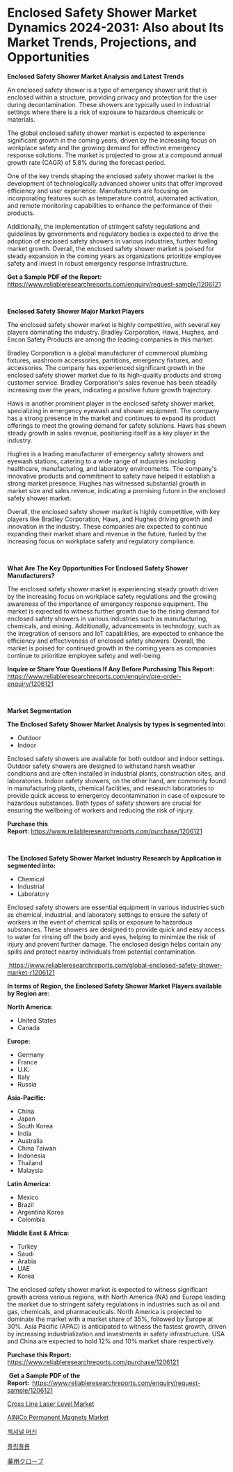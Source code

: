<p><h1>Enclosed Safety Shower Market Dynamics 2024-2031: Also about Its Market Trends, Projections, and Opportunities</h1></p><p><strong>Enclosed Safety Shower Market Analysis and Latest Trends</strong></p>
<p><p>An enclosed safety shower is a type of emergency shower unit that is enclosed within a structure, providing privacy and protection for the user during decontamination. These showers are typically used in industrial settings where there is a risk of exposure to hazardous chemicals or materials.</p><p>The global enclosed safety shower market is expected to experience significant growth in the coming years, driven by the increasing focus on workplace safety and the growing demand for effective emergency response solutions. The market is projected to grow at a compound annual growth rate (CAGR) of 5.8% during the forecast period.</p><p>One of the key trends shaping the enclosed safety shower market is the development of technologically advanced shower units that offer improved efficiency and user experience. Manufacturers are focusing on incorporating features such as temperature control, automated activation, and remote monitoring capabilities to enhance the performance of their products.</p><p>Additionally, the implementation of stringent safety regulations and guidelines by governments and regulatory bodies is expected to drive the adoption of enclosed safety showers in various industries, further fueling market growth. Overall, the enclosed safety shower market is poised for steady expansion in the coming years as organizations prioritize employee safety and invest in robust emergency response infrastructure.</p></p>
<p><strong>Get a Sample PDF of the Report:&nbsp;</strong> <a href="https://www.reliableresearchreports.com/enquiry/request-sample/1206121">https://www.reliableresearchreports.com/enquiry/request-sample/1206121</a></p>
<p>&nbsp;</p>
<p><strong>Enclosed Safety Shower Major Market Players</strong></p>
<p><p>The enclosed safety shower market is highly competitive, with several key players dominating the industry. Bradley Corporation, Haws, Hughes, and Encon Safety Products are among the leading companies in this market.</p><p>Bradley Corporation is a global manufacturer of commercial plumbing fixtures, washroom accessories, partitions, emergency fixtures, and accessories. The company has experienced significant growth in the enclosed safety shower market due to its high-quality products and strong customer service. Bradley Corporation's sales revenue has been steadily increasing over the years, indicating a positive future growth trajectory.</p><p>Haws is another prominent player in the enclosed safety shower market, specializing in emergency eyewash and shower equipment. The company has a strong presence in the market and continues to expand its product offerings to meet the growing demand for safety solutions. Haws has shown steady growth in sales revenue, positioning itself as a key player in the industry.</p><p>Hughes is a leading manufacturer of emergency safety showers and eyewash stations, catering to a wide range of industries including healthcare, manufacturing, and laboratory environments. The company's innovative products and commitment to safety have helped it establish a strong market presence. Hughes has witnessed substantial growth in market size and sales revenue, indicating a promising future in the enclosed safety shower market.</p><p>Overall, the enclosed safety shower market is highly competitive, with key players like Bradley Corporation, Haws, and Hughes driving growth and innovation in the industry. These companies are expected to continue expanding their market share and revenue in the future, fueled by the increasing focus on workplace safety and regulatory compliance.</p></p>
<p>&nbsp;</p>
<p><strong>What Are The Key Opportunities For Enclosed Safety Shower Manufacturers?</strong></p>
<p><p>The enclosed safety shower market is experiencing steady growth driven by the increasing focus on workplace safety regulations and the growing awareness of the importance of emergency response equipment. The market is expected to witness further growth due to the rising demand for enclosed safety showers in various industries such as manufacturing, chemicals, and mining. Additionally, advancements in technology, such as the integration of sensors and IoT capabilities, are expected to enhance the efficiency and effectiveness of enclosed safety showers. Overall, the market is poised for continued growth in the coming years as companies continue to prioritize employee safety and well-being.</p></p>
<p><strong>Inquire or Share Your Questions If Any Before Purchasing This Report:</strong> <a href="https://www.reliableresearchreports.com/enquiry/pre-order-enquiry/1206121">https://www.reliableresearchreports.com/enquiry/pre-order-enquiry/1206121</a></p>
<p>&nbsp;</p>
<p><strong>Market Segmentation</strong></p>
<p><strong>The Enclosed Safety Shower Market Analysis by types is segmented into:</strong></p>
<p><ul><li>Outdoor</li><li>Indoor</li></ul></p>
<p><p>Enclosed safety showers are available for both outdoor and indoor settings. Outdoor safety showers are designed to withstand harsh weather conditions and are often installed in industrial plants, construction sites, and laboratories. Indoor safety showers, on the other hand, are commonly found in manufacturing plants, chemical facilities, and research laboratories to provide quick access to emergency decontamination in case of exposure to hazardous substances. Both types of safety showers are crucial for ensuring the wellbeing of workers and reducing the risk of injury.</p></p>
<p><strong>Purchase this Report:&nbsp;</strong><a href="https://www.reliableresearchreports.com/purchase/1206121">https://www.reliableresearchreports.com/purchase/1206121</a></p>
<p>&nbsp;</p>
<p><strong>The Enclosed Safety Shower Market Industry Research by Application is segmented into:</strong></p>
<p><ul><li>Chemical</li><li>Industrial</li><li>Laboratory</li></ul></p>
<p><p>Enclosed safety showers are essential equipment in various industries such as chemical, industrial, and laboratory settings to ensure the safety of workers in the event of chemical spills or exposure to hazardous substances. These showers are designed to provide quick and easy access to water for rinsing off the body and eyes, helping to minimize the risk of injury and prevent further damage. The enclosed design helps contain any spills and protect nearby individuals from potential contamination.</p></p>
<p><a href="https://www.reliableresearchreports.com/global-enclosed-safety-shower-market-r1206121">&nbsp;https://www.reliableresearchreports.com/global-enclosed-safety-shower-market-r1206121</a></p>
<p><strong>In terms of Region, the Enclosed Safety Shower Market Players available by Region are:</strong></p>
<p>
    <p> <strong> North America: </strong>
        <ul>
            <li>United States</li>
            <li>Canada</li>
        </ul>
        </p> 
    <p> <strong> Europe: </strong>
        <ul>
            <li>Germany</li>
            <li>France</li>
            <li>U.K.</li>
            <li>Italy</li>
            <li>Russia</li>
        </ul>
        </p> 
    <p> <strong> Asia-Pacific: </strong>
        <ul>
            <li>China</li>
            <li>Japan</li>
            <li>South Korea</li>
            <li>India</li>
            <li>Australia</li>
            <li>China Taiwan</li>
            <li>Indonesia</li>
            <li>Thailand</li>
            <li>Malaysia</li>
        </ul>
        </p> 
    <p> <strong> Latin America: </strong>
        <ul>
            <li>Mexico</li>
            <li>Brazil</li>
            <li>Argentina Korea</li>
            <li>Colombia</li>
        </ul>
        </p> 
    <p> <strong> Middle East & Africa: </strong>
        <ul>
            <li>Turkey</li>
            <li>Saudi</li>
            <li>Arabia</li>
            <li>UAE</li>
            <li>Korea</li>
        </ul>
    </p>
    </p>
<p><p>The enclosed safety shower market is expected to witness significant growth across various regions, with North America (NA) and Europe leading the market due to stringent safety regulations in industries such as oil and gas, chemicals, and pharmaceuticals. North America is projected to dominate the market with a market share of 35%, followed by Europe at 30%. Asia Pacific (APAC) is anticipated to witness the fastest growth, driven by increasing industrialization and investments in safety infrastructure. USA and China are expected to hold 12% and 10% market share respectively.</p></p>
<p><strong>Purchase this Report: </strong><a href="https://www.reliableresearchreports.com/purchase/1206121">https://www.reliableresearchreports.com/purchase/1206121</a></p>
<p>&nbsp;<strong>Get a Sample PDF of the Report:&nbsp;&nbsp;</strong><a href="https://www.reliableresearchreports.com/enquiry/request-sample/1206121">https://www.reliableresearchreports.com/enquiry/request-sample/1206121</a></p>
<p><strong></strong></p>
<p><p><a href="https://github.com/cecuraprangm/Market-Research-Report-List-2/blob/main/cross-line-laser-level-market.md">Cross Line Laser Level Market</a></p><p><a href="https://issuu.com/reportprime-2/docs/alnico-permanent-magnets-market-size-2030.pptx">AlNiCo Permanent Magnets Market</a></p><p><a href="https://medium.com/@duculucescu2022/2024%EB%85%84%EB%B6%80%ED%84%B0-2031%EB%85%84%EA%B9%8C%EC%A7%80%EC%9D%98-%EA%B8%B0%EA%B0%84%EC%9D%84-%EB%8C%80%EC%83%81%EC%9C%BC%EB%A1%9C-%ED%95%9C-sectional-machine-%EC%8B%9C%EC%9E%A5-%EB%B6%84%EC%84%9D-%EB%B0%8F-%ED%81%AC%EA%B8%B0-%EC%98%88%EC%B8%A1-73e697174901">섹셔널 머신</a></p><p><a href="https://github.com/khytkeqagplkzqvh/Market-Research-Report-List-1/blob/main/401576328836.md">플립플롭</a></p><p><a href="https://github.com/bucuel854722/Market-Research-Report-List-1/blob/main/761642231342.md">薬用クローブ</a></p></p>